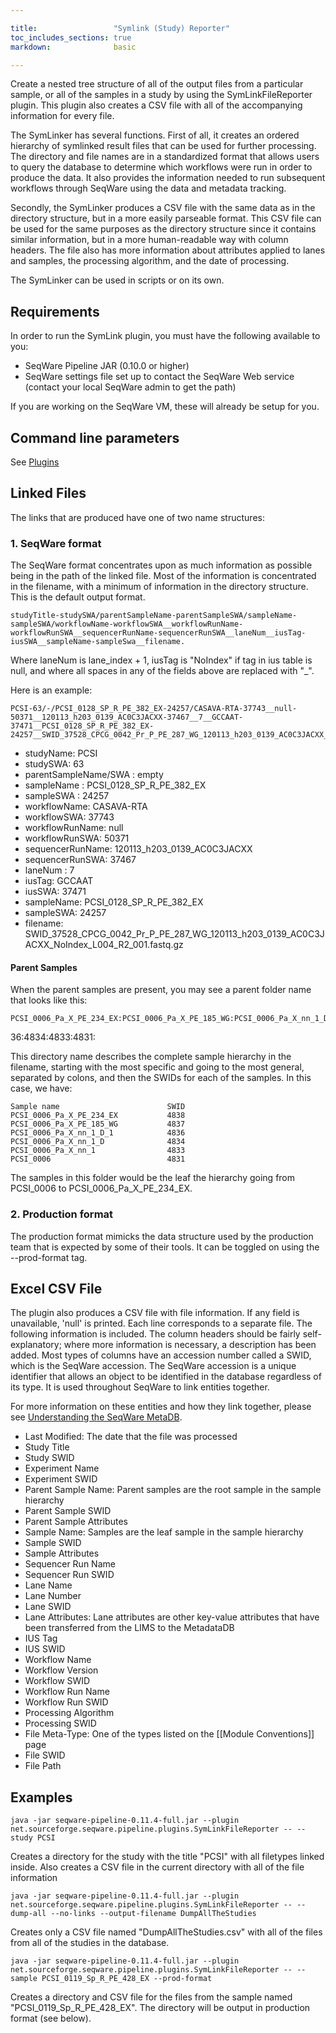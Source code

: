 ```yaml
---

title:                 "Symlink (Study) Reporter"
toc_includes_sections: true
markdown:              basic

---
```


Create a nested tree structure of all of the output files from a particular sample, or all of the samples in a study by using the SymLinkFileReporter plugin. This plugin also creates a CSV file with all of the accompanying information for every file.

The SymLinker has several functions. First of all, it creates an ordered hierarchy of symlinked result files that can be used for further processing. The directory and file names are in a standardized format that allows users to query the database to determine which workflows were run in order to produce the data. It also provides the information needed to run subsequent workflows through SeqWare using the data and metadata tracking.

Secondly, the SymLinker produces a CSV file with the same data as in the directory structure, but in a more easily parseable format. This CSV file can be used for the same purposes as the directory structure since it contains similar information, but in a more human-readable way with column headers. The file also has more information about attributes applied to lanes and samples, the processing algorithm, and the date of processing.

The SymLinker can be used in scripts or on its own. 
 
## Requirements
In order to run the SymLink plugin, you must have the following available to you:

* SeqWare Pipeline JAR (0.10.0 or higher)
* SeqWare settings file set up to contact the SeqWare Web service (contact your local SeqWare admin to get the path)

If you are working on the SeqWare VM, these will already be setup for you. 


## Command line parameters

See [Plugins](/docs/17-plugins/#symlinkfilereporter/)

## Linked Files 

The links that are produced have one of two name structures:

### 1. SeqWare format
The SeqWare format concentrates upon as much information as possible being in the path of the linked file. Most of the information is concentrated in the filename, with a minimum of information in the directory structure. This is the default output format.

	studyTitle-studySWA/parentSampleName-parentSampleSWA/sampleName-sampleSWA/workflowName-workflowSWA__workflowRunName-workflowRunSWA__sequencerRunName-sequencerRunSWA__laneNum__iusTag-iusSWA__sampleName-sampleSwa__filename.

Where laneNum is lane_index + 1, iusTag is "NoIndex" if tag in ius table is null, and where all spaces in any of the fields above are replaced with "_".

Here is an example:

	PCSI-63/-/PCSI_0128_SP_R_PE_382_EX-24257/CASAVA-RTA-37743__null-50371__120113_h203_0139_AC0C3JACXX-37467__7__GCCAAT-37471__PCSI_0128_SP_R_PE_382_EX-24257__SWID_37528_CPCG_0042_Pr_P_PE_287_WG_120113_h203_0139_AC0C3JACXX_NoIndex_L004_R2_001.fastq.gz

* studyName: PCSI
* studySWA: 63
* parentSampleName/SWA : empty
* sampleName : PCSI_0128_SP_R_PE_382_EX
* sampleSWA : 24257
* workflowName: CASAVA-RTA
* workflowSWA: 37743
* workflowRunName: null
* workflowRunSWA: 50371
* sequencerRunName: 120113_h203_0139_AC0C3JACXX
* sequencerRunSWA: 37467
* laneNum : 7
* iusTag: GCCAAT
* iusSWA: 37471
* sampleName: PCSI_0128_SP_R_PE_382_EX
* sampleSWA: 24257
* filename: SWID_37528_CPCG_0042_Pr_P_PE_287_WG_120113_h203_0139_AC0C3JACXX_NoIndex_L004_R2_001.fastq.gz


#### Parent Samples
When the parent samples are present, you may see a parent folder name that looks like this:

	PCSI_0006_Pa_X_PE_234_EX:PCSI_0006_Pa_X_PE_185_WG:PCSI_0006_Pa_X_nn_1_D_1:PCSI_0006_Pa_X_nn_1_D:PCSI_0006_Pa_X_nn_1:PCSI_0006:-4838:4837:48
36:4834:4833:4831:

This directory name describes the complete sample hierarchy in the filename, starting with the most specific and going to the most general, separated by colons, and then the SWIDs for each of the samples. In this case, we have:

	Sample name                        SWID
	PCSI_0006_Pa_X_PE_234_EX           4838
	PCSI_0006_Pa_X_PE_185_WG           4837
	PCSI_0006_Pa_X_nn_1_D_1            4836
	PCSI_0006_Pa_X_nn_1_D              4834
	PCSI_0006_Pa_X_nn_1                4833
	PCSI_0006                          4831

The samples in this folder would be the leaf the hierarchy going from PCSI_0006 to PCSI_0006_Pa_X_PE_234_EX.

### 2. Production format
The production format mimicks the data structure used by the production team that is expected by some of their tools. It can be toggled on using the --prod-format tag.


## Excel CSV File

The plugin also produces a CSV file with file information. If any field is unavailable, 'null' is printed. Each line corresponds to a separate file. The following information is included. The column headers should be fairly self-explanatory; where more information is necessary, a description has been added. Most types of columns have an accession number called a SWID, which is the SeqWare accession. The SeqWare accession is a unique identifier that allows an object to be identified in the database regardless of its type. It is used throughout SeqWare to link entities together.

For more information on these entities and how they link together, please see [Understanding the SeqWare MetaDB](/docs/4-metadb/).

* Last Modified: The date that the file was processed
* Study Title
* Study SWID
* Experiment Name
* Experiment SWID
* Parent Sample Name: Parent samples are the root sample in the sample hierarchy
* Parent Sample SWID
* Parent Sample Attributes
* Sample Name: Samples are the leaf sample in the sample hierarchy
* Sample SWID
* Sample Attributes
* Sequencer Run Name
* Sequencer Run SWID
* Lane Name
* Lane Number
* Lane SWID
* Lane Attributes: Lane attributes are other key-value attributes that have been transferred from the LIMS to the MetadataDB
* IUS Tag
* IUS SWID
* Workflow Name
* Workflow Version
* Workflow SWID
* Workflow Run Name
* Workflow Run SWID
* Processing Algorithm
* Processing SWID
* File Meta-Type: One of the types listed on the [[Module Conventions]] page
* File SWID
* File Path

## Examples

	java -jar seqware-pipeline-0.11.4-full.jar --plugin net.sourceforge.seqware.pipeline.plugins.SymLinkFileReporter -- --study PCSI
Creates a directory for the study with the title "PCSI" with all filetypes linked inside. Also creates a CSV file in the current directory with all of the file information

	java -jar seqware-pipeline-0.11.4-full.jar --plugin net.sourceforge.seqware.pipeline.plugins.SymLinkFileReporter -- --dump-all --no-links --output-filename DumpAllTheStudies
Creates only a CSV file named "DumpAllTheStudies.csv" with all of the files from all of the studies in the database.

	java -jar seqware-pipeline-0.11.4-full.jar --plugin  net.sourceforge.seqware.pipeline.plugins.SymLinkFileReporter -- --sample PCSI_0119_Sp_R_PE_428_EX --prod-format
Creates a directory and CSV file for the files from the sample named "PCSI_0119_Sp_R_PE_428_EX". The directory will be output in production format (see below).


